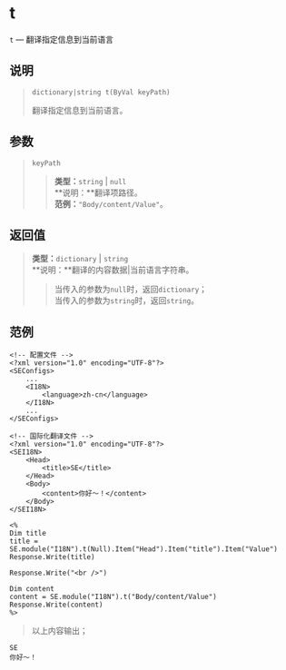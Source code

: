 t
=
`t` &mdash; 翻译指定信息到当前语言

说明
----
>     dictionary|string t(ByVal keyPath)
> 翻译指定信息到当前语言。

参数
----
> `keyPath`
>> **类型：**`string` | `null`  
>> **说明：**翻译项路径。  
>> **范例：**`"Body/content/Value"`。

返回值
------
> **类型：**`dictionary` | `string`  
> **说明：**翻译的内容数据|当前语言字符串。
>> 当传入的参数为`null`时，返回`dictionary`；  
>> 当传入的参数为`string`时，返回`string`。

范例
----
>
    <!-- 配置文件 -->
    <?xml version="1.0" encoding="UTF-8"?>
    <SEConfigs>
        ...
        <I18N>
            <language>zh-cn</language>
        </I18N>
        ...
    </SEConfigs>
>>
>
    <!-- 国际化翻译文件 -->
    <?xml version="1.0" encoding="UTF-8"?>
    <SEI18N>
        <Head>
            <title>SE</title>
        </Head>
        <Body>
            <content>你好～！</content>
        </Body>
    </SEI18N>
>>
>
    <%
    Dim title
    title = SE.module("I18N").t(Null).Item("Head").Item("title").Item("Value")
    Response.Write(title)
>
    Response.Write("<br />")
>
    Dim content
    content = SE.module("I18N").t("Body/content/Value")
    Response.Write(content)
    %>
> 以上内容输出；
>
    SE
    你好～！